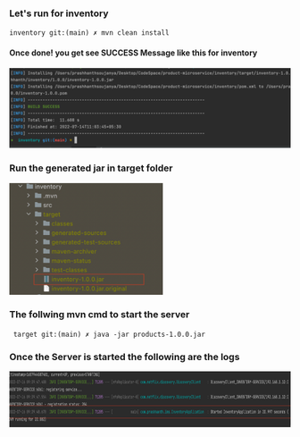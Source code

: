 

### Let's run for inventory
```
inventory git:(main) ✗ mvn clean install
```
#### Once done! you get see SUCCESS Message like this for inventory
![](../readme-imgs/inventory.png)

### Run the generated jar in target folder

<img src="../readme-imgs/running-jars/inventory-jar.png" width="" height="200"/>


### The follwing mvn cmd to start the server

```
 target git:(main) ✗ java -jar products-1.0.0.jar
```

### Once the Server is started the following are the logs

<img height="100" src="../readme-imgs/running-jars/inventory-jar-run.png"/>






